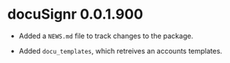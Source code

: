 # docuSignr 0.0.1.900

* Added a `NEWS.md` file to track changes to the package.

* Added `docu_templates`, which retreives an accounts templates.
